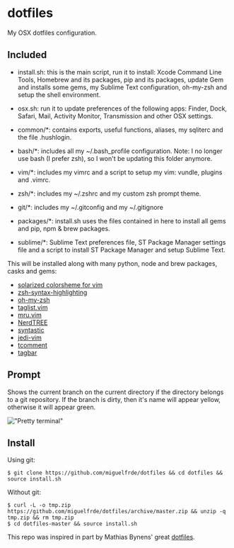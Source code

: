 dotfiles
========

My OSX dotfiles configuration.

Included
--------

- install.sh: this is the main script, run it to install: Xcode Command Line Tools, Homebrew and its packages, pip and its packages, update Gem and installs some gems, my Sublime Text configuration, oh-my-zsh and setup the shell environment.

- osx.sh: run it to update preferences of the following apps: Finder, Dock, Safari, Mail, Activity Monitor, Transmission and other OSX settings.

- common/*: contains exports, useful functions, aliases, my sqliterc and the file .hushlogin.

- bash/*: includes all my ~/.bash_profile configuration. Note: I no longer use bash (I prefer zsh), so I won't be updating this folder anymore.

- vim/*: includes my vimrc and a script to setup my vim: vundle, plugins and .vimrc.

- zsh/*: includes my ~/.zshrc and my custom zsh prompt theme.

- git/*: includes my ~/.gitconfig and my ~/.gitignore

- packages/*: install.sh uses the files contained in here to install all gems and pip, npm & brew packages.

- sublime/*: Sublime Text preferences file, ST Package Manager settings file and a script to install ST Package Manager and setup Sublime Text.

This will be installed along with many python, node and brew packages, casks and gems:

- [solarized colorsheme for vim](https://github.com/altercation/vim-colors-solarized)
- [zsh-syntax-highlighting](https://github.com/zsh-users/zsh-syntax-highlighting)
- [oh-my-zsh](https://github.com/robbyrussell/oh-my-zsh)
- [taglist.vim](https://github.com/vim-scripts/taglist.vim)
- [mru.vim](https://github.com/vim-scripts/mru.vim)
- [NerdTREE](https://github.com/scrooloose/nerdtree)
- [syntastic](https://github.com/scrooloose/syntastic)
- [jedi-vim](https://github.com/davidhalter/jedi-vim)
- [tcomment](https://github.com/tomtom/tcomment_vim)
- [tagbar](https://github.com/majutsushi/tagbar)

Prompt
------

Shows the current branch on the current directory if the directory belongs to a git repository. If the branch is dirty, then it's name will appear yellow, otherwise it will appear green.

!["Pretty terminal"](https://dl.dropboxusercontent.com/u/17055504/prompt.png)

Install
-------

Using git:

```
$ git clone https://github.com/miguelfrde/dotfiles && cd dotfiles && source install.sh
```

Without git:

```
$ curl -L -o tmp.zip https://github.com/miguelfrde/dotfiles/archive/master.zip && unzip -q tmp.zip && rm tmp.zip
$ cd dotfiles-master && source install.sh
```

This repo was inspired in part by Mathias Bynens' great [dotfiles](https://github.com/mathiasbynens/dotfiles).
